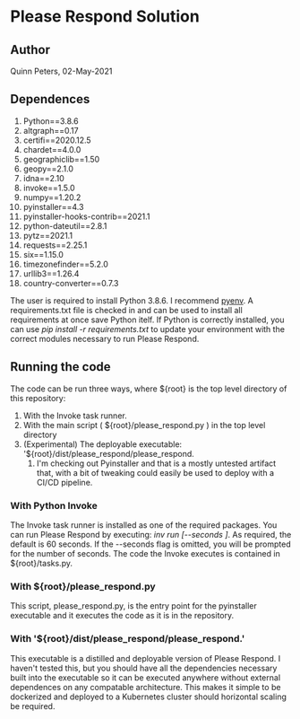 # Please Respond Solution

## Author
Quinn Peters, 02-May-2021

## Dependences

1. Python==3.8.6
1. altgraph==0.17
1. certifi==2020.12.5
1. chardet==4.0.0
1. geographiclib==1.50
1. geopy==2.1.0
1. idna==2.10
1. invoke==1.5.0
1. numpy==1.20.2
1. pyinstaller==4.3
1. pyinstaller-hooks-contrib==2021.1
1. python-dateutil==2.8.1
1. pytz==2021.1
1. requests==2.25.1
1. six==1.15.0
1. timezonefinder==5.2.0
1. urllib3==1.26.4
1. country-converter==0.7.3

The user is required to install Python 3.8.6.  I recommend [pyenv](https://github.com/pyenv/pyenv).
A requirements.txt file is checked in and can be used to install all requirements at once save Python itelf. If
Python is correctly installed, you can use *pip install -r requirements.txt* to update your environment with the correct
modules necessary to run Please Respond.

## Running the code

The code can be run three ways, where ${root} is the top level directory of this repository: 

1. With the Invoke task runner.
1. With the main script ( ${root}/please_respond.py ) in the top level directory
1. (Experimental) The deployable executable: '${root}/dist/please_respond/please_respond.
    1. I'm checking out Pyinstaller and that is a mostly untested artifact that, with a bit of tweaking could easily be used to deploy with a CI/CD pipeline.

### With Python Invoke

The Invoke task runner is installed as one of the required packages.  You can run Please Respond by executing: *inv run [--seconds <seconds>]*. As required, the default is 60 seconds.  If the --seconds flag is omitted, you will be prompted for the number of seconds.  The code the Invoke executes is contained in ${root}/tasks.py.

### With ${root}/please_respond.py

This script, please_respond.py, is the entry point for the pyinstaller executable and it executes the code as it is in the repository. 

### With '${root}/dist/please_respond/please_respond.'

This executable is a distilled and deployable version of Please Respond.  I haven't tested this, but you should have all the dependencies necessary built into the executable so it can be executed anywhere without external dependences on any compatable architecture. This makes it simple to be dockerized and deployed to a Kubernetes cluster should horizontal scaling be required.
